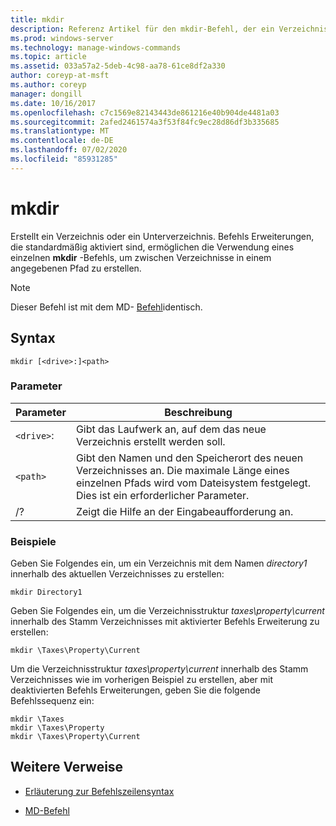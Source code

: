 ```yaml
---
title: mkdir
description: Referenz Artikel für den mkdir-Befehl, der ein Verzeichnis oder ein Unterverzeichnis erstellt.
ms.prod: windows-server
ms.technology: manage-windows-commands
ms.topic: article
ms.assetid: 033a57a2-5deb-4c98-aa78-61ce8df2a330
author: coreyp-at-msft
ms.author: coreyp
manager: dongill
ms.date: 10/16/2017
ms.openlocfilehash: c7c1569e82143443de861216e40b904de4481a03
ms.sourcegitcommit: 2afed2461574a3f53f84fc9ec28d86df3b335685
ms.translationtype: MT
ms.contentlocale: de-DE
ms.lasthandoff: 07/02/2020
ms.locfileid: "85931285"
---
```

# <a name="mkdir"></a>mkdir

Erstellt ein Verzeichnis oder ein Unterverzeichnis. Befehls Erweiterungen, die standardmäßig aktiviert sind, ermöglichen die Verwendung eines einzelnen **mkdir** -Befehls, um zwischen Verzeichnisse in einem angegebenen Pfad zu erstellen.

> [!NOTE]
> Dieser Befehl ist mit dem MD- [Befehl](md.md)identisch.

## <a name="syntax"></a>Syntax

```
mkdir [<drive>:]<path>
```

### <a name="parameters"></a>Parameter

| Parameter | Beschreibung |
| --------- | ----------- |
| `<drive>`: | Gibt das Laufwerk an, auf dem das neue Verzeichnis erstellt werden soll. |
| `<path>` | Gibt den Namen und den Speicherort des neuen Verzeichnisses an. Die maximale Länge eines einzelnen Pfads wird vom Dateisystem festgelegt. Dies ist ein erforderlicher Parameter. |
| /? | Zeigt die Hilfe an der Eingabeaufforderung an. |

### <a name="examples"></a>Beispiele

Geben Sie Folgendes ein, um ein Verzeichnis mit dem Namen *directory1* innerhalb des aktuellen Verzeichnisses zu erstellen:

```
mkdir Directory1
```

Geben Sie Folgendes ein, um die Verzeichnisstruktur *taxes\property\current* innerhalb des Stamm Verzeichnisses mit aktivierter Befehls Erweiterung zu erstellen:

```
mkdir \Taxes\Property\Current
```

Um die Verzeichnisstruktur *taxes\property\current* innerhalb des Stamm Verzeichnisses wie im vorherigen Beispiel zu erstellen, aber mit deaktivierten Befehls Erweiterungen, geben Sie die folgende Befehlssequenz ein:

```
mkdir \Taxes
mkdir \Taxes\Property
mkdir \Taxes\Property\Current
```

## <a name="additional-references"></a>Weitere Verweise

- [Erläuterung zur Befehlszeilensyntax](command-line-syntax-key.md)

- [MD-Befehl](md.md)
